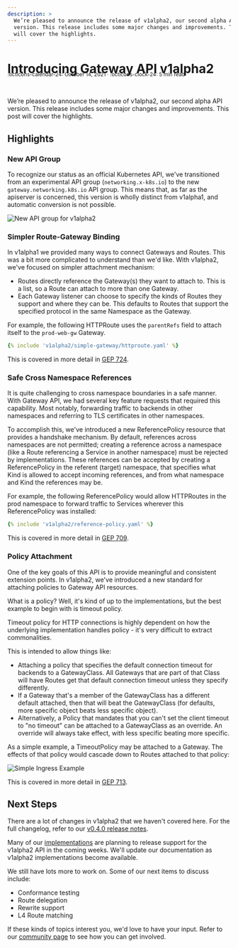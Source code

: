 ```yaml
---
description: >
  We’re pleased to announce the release of v1alpha2, our second alpha API
  version. This release includes some major changes and improvements. This post
  will cover the highlights.
---
```


# Introducing Gateway API v1alpha2

<small style="position:relative; top:-30px;">
  :octicons-calendar-24: October 14, 2021 ·
  :octicons-clock-24: 5 min read
</small>

We’re pleased to announce the release of v1alpha2, our second alpha API version.
This release includes some major changes and improvements. This post will cover
the highlights.

## Highlights

### New API Group
To recognize our status as an official Kubernetes API, we've transitioned from
an experimental API group (`networking.x-k8s.io`) to the new
`gateway.networking.k8s.io` API group. This means that, as far as the apiserver
is concerned, this version is wholly distinct from v1alpha1, and automatic
conversion is not possible.

![New API group for v1alpha2](/images/v1alpha2-group.png)

### Simpler Route-Gateway Binding
In v1alpha1 we provided many ways to connect Gateways and Routes. This was a bit
more complicated to understand than we'd like. With v1alpha2, we've focused on
simpler attachment mechanism: 

* Routes directly reference the Gateway(s) they want to attach to. This is a
  list, so a Route can attach to more than one Gateway.
* Each Gateway listener can choose to specify the kinds of Routes they support
  and where they can be. This defaults to Routes that support the specified
  protocol in the same Namespace as the Gateway. 

For example, the following HTTPRoute uses the `parentRefs` field to attach
itself to the `prod-web-gw` Gateway.

```yaml
{% include 'v1alpha2/simple-gateway/httproute.yaml' %}
```

This is covered in more detail in [GEP 724](https://gateway-api.sigs.k8s.io/geps/gep-709/).

### Safe Cross Namespace References
It is quite challenging to cross namespace boundaries in a safe manner. With
Gateway API, we had several key feature requests that required this capability.
Most notably, forwarding traffic to backends in other namespaces and referring
to TLS certificates in other namespaces.

To accomplish this, we've introduced a new ReferencePolicy resource that
provides a handshake mechanism. By default, references across namespaces are not
permitted; creating a reference across a namespace (like a Route referencing a
Service in another namespace) must be rejected by implementations. These
references can be accepted by creating a ReferencePolicy in the referent
(target) namespace, that specifies what Kind is allowed to accept incoming
references, and from what namespace and Kind the references may be.

For example, the following ReferencePolicy would allow HTTPRoutes in the prod
namespace to forward traffic to Services wherever this ReferencePolicy was
installed:

```yaml
{% include 'v1alpha2/reference-policy.yaml' %}
```

This is covered in more detail in [GEP 709](https://gateway-api.sigs.k8s.io/geps/gep-709/).

### Policy Attachment
One of the key goals of this API is to provide meaningful and consistent
extension points. In v1alpha2, we've introduced a new standard for attaching
policies to Gateway API resources.

What is a policy? Well, it's kind of up to the implementations, but the best
example to begin with is timeout policy.

Timeout policy for HTTP connections is highly dependent on how the underlying
implementation handles policy - it's very difficult to extract commonalities.

This is intended to allow things like:

* Attaching a policy that specifies the default connection timeout for backends
  to a GatewayClass. All Gateways that are part of that Class will have Routes
  get that default connection timeout unless they specify differently.
* If a Gateway that's a member of the GatewayClass has a different default
  attached, then that will beat the GatewayClass (for defaults, more specific
  object beats less specific object).
* Alternatively, a Policy that mandates that you can't set the client timeout to
  "no timeout" can be attached to a GatewayClass as an override. An override
  will always take effect, with less specific beating more specific.

As a simple example, a TimeoutPolicy may be attached to a Gateway. The effects
of that policy would cascade down to Routes attached to that policy:

![Simple Ingress Example](/v1alpha2/images/policy/ingress-simple.png)

This is covered in more detail in [GEP 713](https://gateway-api.sigs.k8s.io/geps/gep-713/).

## Next Steps
There are a lot of changes in v1alpha2 that we haven't covered here. For the
full changelog, refer to our [v0.4.0 release
notes](https://github.com/kubernetes-sigs/gateway-api/releases/tag/v0.4.0). 

Many of our [implementations]((/implementations)) are planning to release
support for the v1alpha2 API in the coming weeks. We'll update our documentation
as v1alpha2 implementations become available.

We still have lots more to work on. Some of our next items to discuss include:

* Conformance testing
* Route delegation
* Rewrite support
* L4 Route matching

If these kinds of topics interest you, we'd love to have your input. Refer to
our [community page](/contributing/community) to see how you can get involved.

